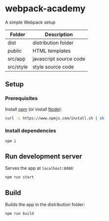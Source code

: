 # webpack-academy

A simple Webpack setup

| Folder  | Description |
| --- | --- |
| dist | distribution folder |
| public | HTML templates |
| src/app | javascript source code |
| src/style | style source code |

## Setup

### Prerequisites

Install [npm](https://www.npmjs.com/) (or install [Node](https://nodejs.org/en/download/)):

``` bash
curl -L https://www.npmjs.com/install.sh | sh
```

### Install dependencies

``` bash
npm i
```

## Run development server

Serves the app at `localhost:8080`:

``` bash
npm run start
```

## Build

Builds the app in the distribution folder:

``` bash
npm run build
```
